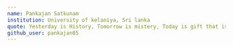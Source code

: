 ```yaml
---
name: Pankajan Satkunam
institution: University of kelaniya, Sri lanka
quote: Yesterday is History, Tomorrow is mistery, Today is gift that is why it called as present.
github_user: pankajan05
---
```


